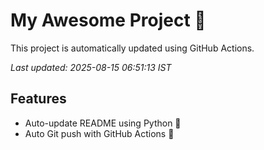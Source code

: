 # My Awesome Project 🚀

This project is automatically updated using GitHub Actions.

_Last updated: 2025-08-15 06:51:13 IST_

## Features
- Auto-update README using Python 🐍
- Auto Git push with GitHub Actions 🤖
